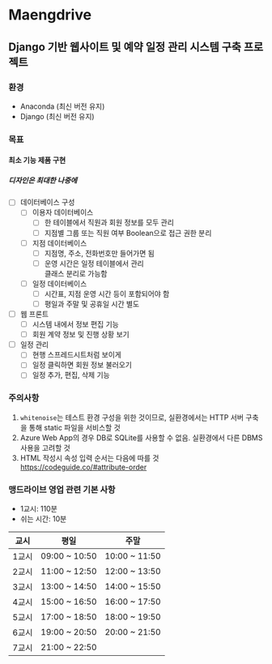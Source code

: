 # Maengdrive
## Django 기반 웹사이트 및 예약 일정 관리 시스템 구축 프로젝트
### 환경
- Anaconda (최신 버전 유지)
- Django (최신 버전 유지)
### 목표
#### 최소 기능 제품 구현
##### 디자인은 최대한 나중에
- [ ] 데이터베이스 구성
    - [ ] 이용자 데이터베이스
        - [ ] 한 테이블에서 직원과 회원 정보를 모두 관리
        - [ ] 지점별 그룹 또는 직원 여부 Boolean으로 접근 권한 분리
    - [ ] 지점 데이터베이스
        - [ ] 지점명, 주소, 전화번호만 들어가면 됨
        - [ ] 운영 시간은 일정 테이블에서 관리  
            클래스 분리로 가능함
    - [ ] 일정 데이터베이스
        - [ ] 시간표, 지점 운영 시간 등이 포함되어야 함
        - [ ] 평일과 주말 및 공휴일 시간 별도
- [ ] 웹 프론트
    - [ ] 시스템 내에서 정보 편집 기능
    - [ ] 회원 계약 정보 및 진행 상황 보기
- [ ] 일정 관리
    - [ ] 현행 스프레드시트처럼 보이게
    - [ ] 일정 클릭하면 회원 정보 불러오기
    - [ ] 일정 추가, 편집, 삭제 기능
### 주의사항
1. ```whitenoise```는 테스트 환경 구성을 위한 것이므로, 실환경에서는 HTTP 서버 구축을 통해 static 파일을 서비스할 것
2. Azure Web App의 경우 DB로 SQLite를 사용할 수 없음. 실환경에서 다른 DBMS 사용을 고려할 것
3. HTML 작성시 속성 입력 순서는 다음에 따를 것  
https://codeguide.co/#attribute-order  
### 맹드라이브 영업 관련 기본 사항
- 1교시: 110분  
- 쉬는 시간: 10분  

|  교시 |      평일     |      주말     |
|:-----:|:-------------:|:-------------:|
| 1교시 | 09:00 ~ 10:50 | 10:00 ~ 11:50 |
| 2교시 | 11:00 ~ 12:50 | 12:00 ~ 13:50 |
| 3교시 | 13:00 ~ 14:50 | 14:00 ~ 15:50 |
| 4교시 | 15:00 ~ 16:50 | 16:00 ~ 17:50 |
| 5교시 | 17:00 ~ 18:50 | 18:00 ~ 19:50 |
| 6교시 | 19:00 ~ 20:50 | 20:00 ~ 21:50 |
| 7교시 | 21:00 ~ 22:50 |               |
